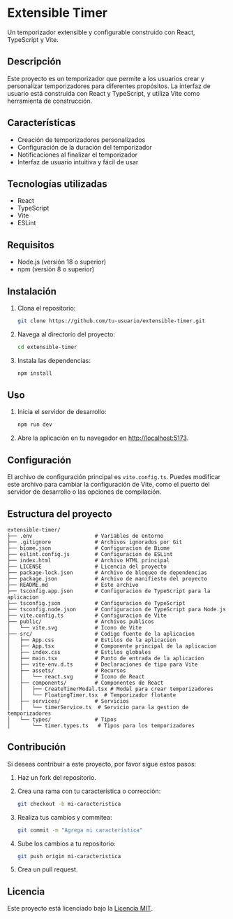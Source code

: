 # Extensible Timer

Un temporizador extensible y configurable construido con React, TypeScript y Vite.

## Descripción

Este proyecto es un temporizador que permite a los usuarios crear y personalizar temporizadores para diferentes propósitos. La interfaz de usuario está construida con React y TypeScript, y utiliza Vite como herramienta de construcción.

## Características

*   Creación de temporizadores personalizados
*   Configuración de la duración del temporizador
*   Notificaciones al finalizar el temporizador
*   Interfaz de usuario intuitiva y fácil de usar

## Tecnologías utilizadas

*   React
*   TypeScript
*   Vite
*   ESLint

## Requisitos

*   Node.js (versión 18 o superior)
*   npm (versión 8 o superior)

## Instalación

1.  Clona el repositorio:

    ```bash
    git clone https://github.com/tu-usuario/extensible-timer.git
    ```
2.  Navega al directorio del proyecto:

    ```bash
    cd extensible-timer
    ```
3.  Instala las dependencias:

    ```bash
    npm install
    ```

## Uso

1.  Inicia el servidor de desarrollo:

    ```bash
    npm run dev
    ```
2.  Abre la aplicación en tu navegador en [http://localhost:5173](http://localhost:5173).

## Configuración

El archivo de configuración principal es `vite.config.ts`. Puedes modificar este archivo para cambiar la configuración de Vite, como el puerto del servidor de desarrollo o las opciones de compilación.

## Estructura del proyecto

```
extensible-timer/
├── .env                    # Variables de entorno
├── .gitignore              # Archivos ignorados por Git
├── biome.json              # Configuracion de Biome
├── eslint.config.js        # Configuracion de ESLint
├── index.html              # Archivo HTML principal
├── LICENSE                 # Licencia del proyecto
├── package-lock.json       # Archivo de bloqueo de dependencias
├── package.json            # Archivo de manifiesto del proyecto
├── README.md               # Este archivo
├── tsconfig.app.json       # Configuracion de TypeScript para la aplicacion
├── tsconfig.json           # Configuracion de TypeScript
├── tsconfig.node.json      # Configuracion de TypeScript para Node.js
├── vite.config.ts          # Configuracion de Vite
├── public/                 # Archivos publicos
│   └── vite.svg            # Icono de Vite
├── src/                    # Codigo fuente de la aplicacion
│   ├── App.css             # Estilos de la aplicacion
│   ├── App.tsx             # Componente principal de la aplicacion
│   ├── index.css           # Estilos globales
│   ├── main.tsx            # Punto de entrada de la aplicacion
│   ├── vite-env.d.ts       # Declaraciones de tipo para Vite
│   ├── assets/             # Recursos
│   │   └── react.svg       # Icono de React
│   ├── components/         # Componentes de React
│   │   ├── CreateTimerModal.tsx # Modal para crear temporizadores
│   │   └── FloatingTimer.tsx  # Temporizador flotante
│   ├── services/           # Servicios
│   │   └── timerService.ts  # Servicio para la gestion de temporizadores
│   └── types/              # Tipos
│       └── timer.types.ts   # Tipos para los temporizadores
```

## Contribución

Si deseas contribuir a este proyecto, por favor sigue estos pasos:

1.  Haz un fork del repositorio.
2.  Crea una rama con tu característica o corrección:

    ```bash
    git checkout -b mi-caracteristica
    ```
3.  Realiza tus cambios y commitea:

    ```bash
    git commit -m "Agrega mi característica"
    ```
4.  Sube los cambios a tu repositorio:

    ```bash
    git push origin mi-caracteristica
    ```
5.  Crea un pull request.

## Licencia

Este proyecto está licenciado bajo la [Licencia MIT](LICENSE).
